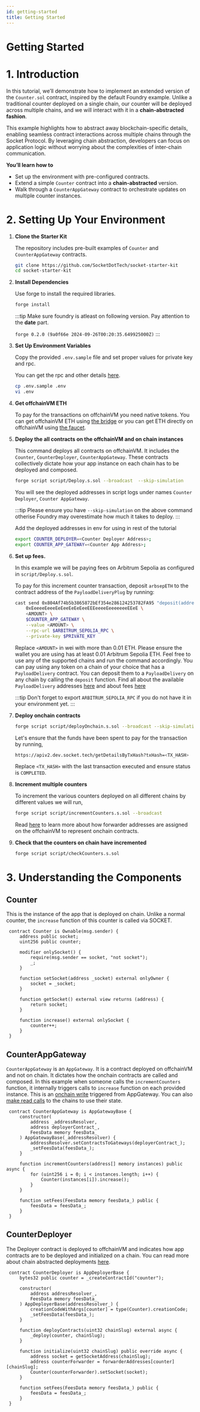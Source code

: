 ```yaml
---
id: getting-started
title: Getting Started
---
```


# Getting Started

# 1. Introduction

In this tutorial, we’ll demonstrate how to implement an extended version of the `Counter.sol` contract, inspired by the default Foundry example. Unlike a traditional counter deployed on a single chain, our counter will be deployed across multiple chains, and we will interact with it in a **chain-abstracted fashion**.

This example highlights how to abstract away blockchain-specific details, enabling seamless contract interactions across multiple chains through the Socket Protocol. By leveraging chain abstraction, developers can focus on application logic without worrying about the complexities of inter-chain communication.

**You’ll learn how to**

- Set up the environment with pre-configured contracts.
- Extend a simple `Counter` contract into a **chain-abstracted** version.
- Walk through a `CounterAppGateway` contract to orchestrate updates on multiple counter instances.

# 2. Setting Up Your Environment

1. **Clone the Starter Kit**

   The repository includes pre-built examples of `Counter` and `CounterAppGateway` contracts.

   ```bash
   git clone https://github.com/SocketDotTech/socket-starter-kit
   cd socket-starter-kit
   ```

2. **Install Dependencies**

   Use forge to install the required libraries.

   ```bash
   forge install
   ```

   :::tip
   Make sure foundry is atleast on following version. Pay attention to the **date** part.

   `forge 0.2.0 (9a0f66e 2024-09-26T00:20:35.649925000Z)`
   :::

3. **Set Up Environment Variables**

   Copy the provided `.env.sample` file and set proper values for private key and rpc.

   You can get the rpc and other details [here](/chain-information).

   ```bash
   cp .env.sample .env
   vi .env
   ```

4. **Get offchainVM ETH**

   To pay for the transactions on offchainVM you need native tokens. You can get offchainVM ETH using [the bridge](https://socket-composer-testnet-8b802af208e24e82.testnets.rollbridge.app/) or you can get ETH directly on offchainVM using [the faucet](https://faucet.conduit.xyz/socket-composer-testnet).

5. **Deploy the all contracts on the offchainVM and on chain instances**

   This command deploys all contracts on offchainVM. It includes the `Counter`, `CounterDeployer`, `CounterAppGateway`. These contracts collectively dictate how your app instance on each chain has to be deployed and composed.

   ```bash
   forge script script/Deploy.s.sol --broadcast  --skip-simulation
   ```

   You will see the deployed addresses in script logs under names `Counter Deployer`, `Counter AppGateway`.

   :::tip
   Please ensure you have `--skip-simulation` on the above command otherise Foundry may overestimate how much it takes to deploy.
   :::

   Add the deployed addresses in env for using in rest of the tutorial

   ```bash
   export COUNTER_DEPLOYER=<Counter Deployer Address>;
   export COUNTER_APP_GATEWAY=<Counter App Address>;
   ```

6. **Set up fees.**

   In this example we will be paying fees on Arbitrum Sepolia as configured in `script/Deploy.s.sol`.

   To pay for this increment counter transaction, deposit `arbsepETH` to the contract address of the `PayloadDeliveryPlug` by running:

   ```bash
   cast send 0x804Af74b5b3865872bEf354e286124253782FA95 "deposit(address,uint256,address)" \
       0xEeeeeEeeeEeEeeEeEeEeeEEEeeeeEeeeeeeeEEeE \
       <AMOUNT> \
       $COUNTER_APP_GATEWAY \
       --value <AMOUNT> \
       --rpc-url $ARBITRUM_SEPOLIA_RPC \
       --private-key $PRIVATE_KEY
   ```

   Replace `<AMOUNT>` in wei with more than 0.01 ETH. Please ensure the wallet you are using has at least 0.01 Arbitrum Sepolia ETH. Feel free to use any of the supported chains and run the command accordingly.
   You can pay using any token on a chain of your choice that has a `PayloadDelivery` contract. You can deposit them to a `PayloadDelivery` on any chain by calling the `deposit` function. Find all about the available `PayloadDelivery` addresses [here](/chain-information) and about fees [here](/fees)

   :::tip
   Don't forget to export `ARBITRUM_SEPOLIA_RPC` if you do not have it in your environment yet.
   :::

7. **Deploy onchain contracts**

   ```bash
   forge script script/deployOnchain.s.sol --broadcast --skip-simulation
   ```

   Let's ensure that the funds have been spent to pay for the transaction by running,

   ```bash
   https://apiv2.dev.socket.tech/getDetailsByTxHash?txHash=<TX_HASH>
   ```

   Replace `<TX_HASH>` with the last transaction executed and ensure status is `COMPLETED`.

8. **Increment multiple counters**

   To increment the various counters deployed on all different chains by different values we will run,

   ```bash
   forge script script/incrementCounters.s.sol --broadcast
   ```

   Read [here](/call-contracts#2-call-forwarders) to learn more about how forwarder addresses are assigned on the offchainVM to represent onchain contracts.

9. **Check that the counters on chain have incremented**

   ```bash
   forge script script/checkCounters.s.sol
   ```

# 3. Understanding the Components

## **Counter**

This is the instance of the app that is deployed on chain. Unlike a normal counter, the `increase` function of this counter is called via SOCKET.

```solidity
 contract Counter is Ownable(msg.sender) {
     address public socket;
     uint256 public counter;

     modifier onlySocket() {
         require(msg.sender == socket, "not socket");
         _;
     }

     function setSocket(address _socket) external onlyOwner {
         socket = _socket;
     }

     function getSocket() external view returns (address) {
         return socket;
     }

     function increase() external onlySocket {
         counter++;
     }
 }
```

## **CounterAppGateway**

`CounterAppGateway` is an `AppGateway`. It is a contract deployed on offchainVM and not on chain. It dictates how the onchain contracts are called and composed. In this example when someone calls the `incrementCounters` function, it internally triggers calls to `increase` function on each provided instance. This is an [onchain write](/call-contracts) triggered from AppGateway. You can also [make read calls](/read) to the chains to use their state.

```solidity
 contract CounterAppGateway is AppGatewayBase {
     constructor(
         address _addressResolver,
         address deployerContract_,
         FeesData memory feesData_
     ) AppGatewayBase(_addressResolver) {
         addressResolver.setContractsToGateways(deployerContract_);
         _setFeesData(feesData_);
     }

     function incrementCounters(address[] memory instances) public async {
         for (uint256 i = 0; i < instances.length; i++) {
             Counter(instances[i]).increase();
         }
     }

     function setFees(FeesData memory feesData_) public {
         feesData = feesData_;
     }
 }
```

## **CounterDeployer**

The Deployer contract is deployed to offchainVM and indicates how app contracts are to be deployed and initialized on a chain. You can read more about chain abstracted deployments [here](/deploy).

```solidity
 contract CounterDeployer is AppDeployerBase {
     bytes32 public counter = _createContractId("counter");

     constructor(
         address addressResolver_,
         FeesData memory feesData_
     ) AppDeployerBase(addressResolver_) {
         creationCodeWithArgs[counter] = type(Counter).creationCode;
         _setFeesData(feesData_);
     }

     function deployContracts(uint32 chainSlug) external async {
         _deploy(counter, chainSlug);
     }

     function initialize(uint32 chainSlug) public override async {
         address socket = getSocketAddress(chainSlug);
         address counterForwarder = forwarderAddresses[counter][chainSlug];
         Counter(counterForwarder).setSocket(socket);
     }

     function setFees(FeesData memory feesData_) public {
         feesData = feesData_;
     }
 }
```
